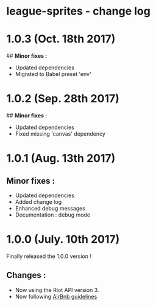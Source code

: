 # league-sprites - change log

# 1.0.3 (Oct. 18th 2017)

## **Minor fixes :**

* Updated dependencies
* Migrated to Babel preset 'env'

# 1.0.2 (Sep. 28th 2017)

## **Minor fixes :**

* Updated dependencies
* Fixed missing 'canvas' dependency

# 1.0.1 (Aug. 13th 2017)

## **Minor fixes :**

* Updated dependencies
* Added change log
* Enhanced debug messages
* Documentation : debug mode

# 1.0.0 (July. 10th 2017)

Finally released the 1.0.0 version !

## **Changes :**

* Now using the Riot API version 3.
* Now following [AirBnb guidelines](https://github.com/airbnb/javascript)
